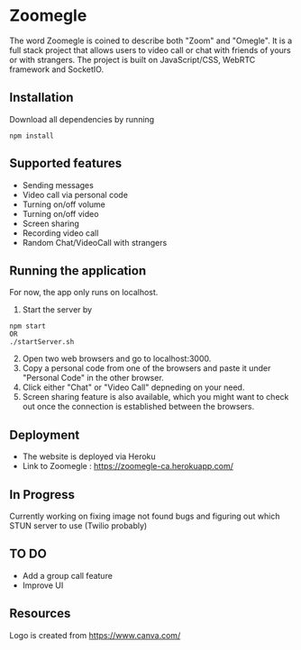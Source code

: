 # Zoomegle
The word Zoomegle is coined to describe both "Zoom" and "Omegle". It is a full stack project that allows users to video call or chat with friends of yours or with strangers. The project is built on JavaScript/CSS, WebRTC framework and SocketIO.

## Installation
Download all dependencies by running
```
npm install
```

## Supported features
- Sending messages
- Video call via personal code
- Turning on/off volume
- Turning on/off video
- Screen sharing
- Recording video call
- Random Chat/VideoCall with strangers

## Running the application
For now, the app only runs on localhost.
1) Start the server by
```
npm start
OR
./startServer.sh
```
2) Open two web browsers and go to localhost:3000.
3) Copy a personal code from one of the browsers and paste it under "Personal Code" in the other browser.
4) Click either "Chat" or "Video Call" depneding on your need.
5) Screen sharing feature is also available, which you might want to check out once the connection is established between the browsers.

## Deployment
- The website is deployed via Heroku
- Link to Zoomegle : https://zoomegle-ca.herokuapp.com/

## In Progress
Currently working on fixing image not found bugs and figuring out which STUN server to use (Twilio probably)

## TO DO
- Add a group call feature
- Improve UI

## Resources
Logo is created from https://www.canva.com/
